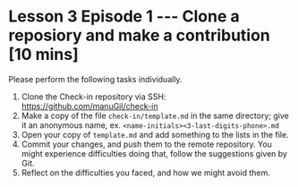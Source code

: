 
# Lesson 3 Episode 1 --- Clone a reposiory and make a contribution [10 mins]
Please perform the following tasks individually.

1. Clone the Check-in repository via SSH: https://github.com/manuGil/check-in
1. Make a copy of the file `check-in/template.md` in the same directory; give it an anonymous name, ex. `<name-initials><3-last-digits-phone>.md`
1. Open your copy of `template.md` and add something to the lists in the file.
1. Commit your changes, and push them to the remote repository. You might experience difficulties doing that, follow the suggestions given by Git.
1. Reflect on the difficulties you faced, and how we might avoid them.